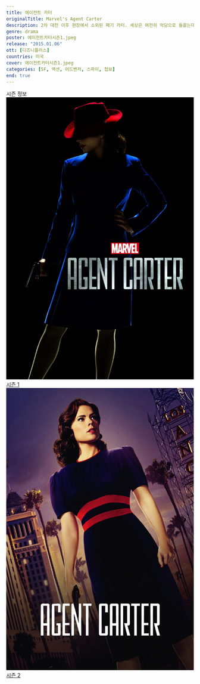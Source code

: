 ```yaml
---
title: 에이전트 카터
originalTitle: Marvel's Agent Carter
description: 2차 대전 이후 현장에서 소외된 페기 카터. 세상은 여전히 악당으로 들끓는데, 여자란 이유로 커피 심부름만 할 건가? 뛰어난 격투 실력과 완벽한 변장술의 그녀가 출동한다.
genre: drama
poster: 에이전트카터시즌1.jpeg
release: "2015.01.06"
ott: [디즈니플러스]
countries: 미국
cover: 에이전트카터시즌1.jpeg
categories: [SF, 액션, 어드벤처, 스파이, 첩보]
end: true
---
```


<div class="title bold">시즌 정보</div>

<div class="season-list">
<div class="item">
<a href="https://lesflix.github.io/drama/에이전트카터시즌1" >
<img src="/poster/에이전트카터시즌1.jpeg" alt="에이전트카터시즌1 포스터 ">
시즌 1</a>
</div>

<div class="item">
<a href="https://lesflix.github.io/drama/에이전트카터시즌2" >
<img src="/poster/에이전트카터시즌2.jpeg" alt="에이전트카터시즌2 포스터 ">
시즌 2</a>
</div>
</div>
